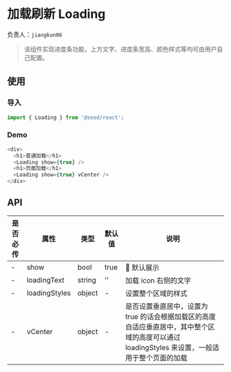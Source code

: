 # 加载刷新 Loading

负责人：`jiangkun06`

> 该组件实现进度条功能，上方文字、进度条宽高、颜色样式等均可由用户自己配置。

## 使用

### 导入

```javascript
import { Loading } from '@seed/react';
```

### Demo

```javascript
<div>
  <h1>普通加载</h1>
  <Loading show={true} />
  <h1>页面加载</h1>
  <Loading show={true} vCenter />
</div>
```

## API

| 是否必传 | 属性          | 类型   | 默认值 | 说明                                                                                                                                          |
| -------- | ------------- | ------ | ------ | --------------------------------------------------------------------------------------------------------------------------------------------- |
| -        | show          | bool   | true   |  默认展示                                                                                                                                     |
| -        | loadingText   | string | ''     | 加载 icon 右侧的文字                                                                                                                          |
| -        | loadingStyles | object | -      | 设置整个区域的样式                                                                                                                            |
| -        | vCenter       | object | -      | 是否设置垂直居中，设置为 true 的话会根据加载区的高度自适应垂直居中，其中整个区域的高度可以通过 loadingStyles 来设置，一般适用于整个页面的加载 |
